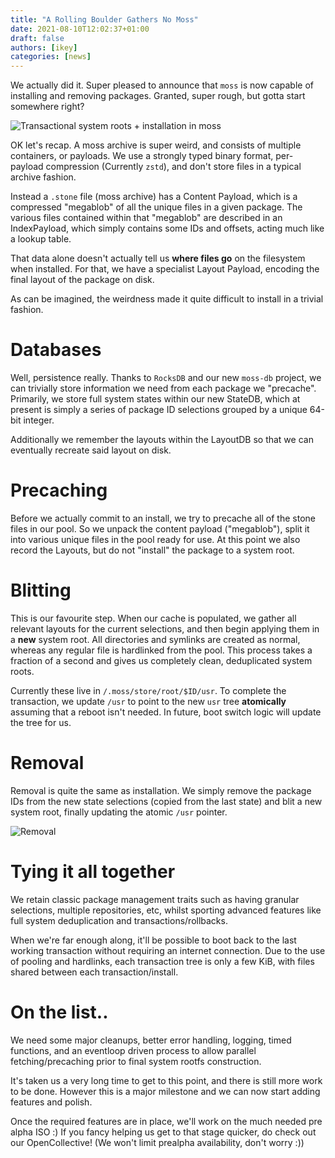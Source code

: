 ```yaml
---
title: "A Rolling Boulder Gathers No Moss"
date: 2021-08-10T12:02:37+01:00
draft: false
authors: [ikey]
categories: [news]
---
```


We actually did it. Super pleased to announce that `moss` is now capable
of installing and removing packages. Granted, super rough, but gotta start
somewhere right?

<!--more-->

![Transactional system roots + installation in moss](../../static/img/blog/a-rolling-boulder-gathers-no-moss/Featured.webp)

OK let's recap. A moss archive is super weird, and consists of multiple
containers, or payloads. We use a strongly typed binary format, per-payload
compression (Currently `zstd`), and don't store files in a typical archive
fashion.

Instead a `.stone` file (moss archive) has a Content Payload, which is
a compressed "megablob" of all the unique files in a given package. The
various files contained within that "megablob" are described in an IndexPayload,
which simply contains some IDs and offsets, acting much like a lookup table.

That data alone doesn't actually tell us **where files go** on the filesystem
when installed. For that, we have a specialist Layout Payload, encoding the
final layout of the package on disk.

As can be imagined, the weirdness made it quite difficult to install in
a trivial fashion.

# Databases

Well, persistence really. Thanks to `RocksDB` and our new `moss-db` project,
we can trivially store information we need from each package we "precache".
Primarily, we store full system states within our new StateDB, which at
present is simply a series of package ID selections grouped by a unique
64-bit integer.

Additionally we remember the layouts within the LayoutDB so that we can
eventually recreate said layout on disk.

# Precaching

Before we actually commit to an install, we try to precache all of the stone
files in our pool. So we unpack the content payload ("megablob"), split it
into various unique files in the pool ready for use. At this point we also
record the Layouts, but do not "install" the package to a system root.

# Blitting

This is our favourite step. When our cache is populated, we gather all
relevant layouts for the current selections, and then begin applying them
in a **new** system root. All directories and symlinks are created as normal,
whereas any regular file is hardlinked from the pool. This process takes a
fraction of a second and gives us completely clean, deduplicated system roots.

Currently these live in `/.moss/store/root/$ID/usr`. To complete the transaction,
we update `/usr` to point to the new `usr` tree **atomically** assuming that
a reboot isn't needed. In future, boot switch logic will update the tree for us.

# Removal

Removal is quite the same as installation. We simply remove the package IDs
from the new state selections (copied from the last state) and blit a new
system root, finally updating the atomic `/usr` pointer.

![Removal](../../static/img/blog/a-rolling-boulder-gathers-no-moss/Removal.webp "Removal of packages with moss. Everything is a transaction")

# Tying it all together

We retain classic package management traits such as having granular selections,
multiple repositories, etc, whilst sporting advanced features like full system
deduplication and transactions/rollbacks.

When we're far enough along, it'll be possible to boot back to the last working
transaction without requiring an internet connection. Due to the use of pooling
and hardlinks, each transaction tree is only a few KiB, with files shared between
each transaction/install.

# On the list..

We need some major cleanups, better error handling, logging, timed functions,
and an eventloop driven process to allow parallel fetching/precaching prior
to final system rootfs construction.

It's taken us a very long time to get to this point, and there is still more
work to be done. However this is a major milestone and we can now start
adding features and polish.

Once the required features are in place, we'll work on the much needed
pre alpha ISO :) If you fancy helping us get to that stage quicker, do
check out our OpenCollective! (We won't limit prealpha availability,
don't worry :))
